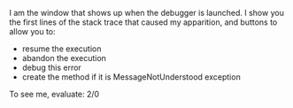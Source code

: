 I am the window that shows up when the debugger is launched.  I show you the first lines of the stack trace that caused my apparition, and buttons to allow you to:
 - resume the execution
 - abandon the execution
 - debug this error
 - create the method if it is MessageNotUnderstood exception

To see me, evaluate:
2/0
